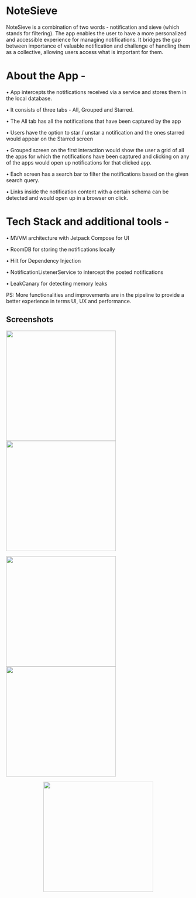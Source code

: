 ﻿# NoteSieve

NoteSieve is a combination of two words - notification and sieve (which stands for filtering). The app enables the user to have a more personalized and accessible experience for managing notifications. It bridges the gap between importance of valuable notification and challenge of handling them as a collective, allowing users access what is important for them.


# About the App - 

  • App intercepts the notifications received via a service and stores them in the local database. 

  • It consists of three tabs - All, Grouped and Starred.

  • The All tab has all the notifications that have been captured by the app

  • Users have the option to star / unstar a notification and the ones starred would appear on the Starred screen

  • Grouped screen on the first interaction would show the user a grid of all the apps for which the notifications have been captured and clicking on any of the apps would open up notifications for that clicked app.

  • Each screen has a search bar to filter the notifications based on the given search query.

  • Links inside the notification content with a certain schema can be detected and would open up in a browser on click.

# Tech Stack and additional tools -

  • MVVM architecture with Jetpack Compose for UI

  • RoomDB for storing the notifications locally 

  • Hilt for Dependency Injection

  • NotificationListenerService to intercept the posted notifications

  • LeakCanary for detecting memory leaks


PS: More functionalities and improvements are in the pipeline to provide a better experience in terms UI, UX and performance.  




## Screenshots

<p float="left">
  <a href="https://github.com/user-attachments/assets/09753574-587c-48e9-9f99-f6095b9215c4" style="margin-right: 10px; margin-bottom: 20px;">
    <img src="https://github.com/user-attachments/assets/09753574-587c-48e9-9f99-f6095b9215c4" width="300"  />
  </a>
  <a href="https://github.com/user-attachments/assets/395de934-c7e2-4438-8fd8-8a4b2982b9fd" style="margin-bottom: 20px;">
    <img src="https://github.com/user-attachments/assets/395de934-c7e2-4438-8fd8-8a4b2982b9fd" width="300"  />
  </a>
</p>

<p float="left">
  <a href="https://github.com/user-attachments/assets/ccc364d2-15b0-4939-86a2-fdbc6b49fc3d" style="margin-right: 10px; margin-bottom: 20px;">
    <img src="https://github.com/user-attachments/assets/ccc364d2-15b0-4939-86a2-fdbc6b49fc3d" width="300"  />
  </a>
  <a href="https://github.com/user-attachments/assets/c75f4b37-5c29-4110-9190-086d43cc04b8" style="margin-bottom: 20px;">
    <img src="https://github.com/user-attachments/assets/c75f4b37-5c29-4110-9190-086d43cc04b8" width="300"  />
  </a>
</p>
<div style="text-align: center;">
  <a href="https://github.com/user-attachments/assets/3328f98f-9cd4-4727-a2f4-6290f1e193d0" style="margin-bottom: 20px;">
    <img src="https://github.com/user-attachments/assets/c5f26145-5fe0-4907-90dd-368ba5c727ab" width="300" />
  </a>
</div>










